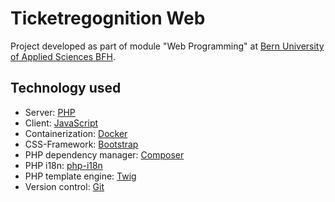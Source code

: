 # Ticketregognition Web
Project developed as part of module "Web Programming" at [Bern University of Applied Sciences BFH](https://www.bfh.ch).

## Technology used
* Server: [PHP](https://www.php.net)
* Client: [JavaScript](https://developer.mozilla.org/de/docs/Web/JavaScript)
* Containerization: [Docker](https://www.docker.com/)
* CSS-Framework: [Bootstrap](http://getbootstrap.com)
* PHP dependency manager: [Composer](https://getcomposer.org/)
* PHP i18n: [php-i18n](https://github.com/Philipp15b/php-i18n)
* PHP template engine: [Twig](https://twig.symfony.com)
* Version control: [Git](https://git-scm.com/)
